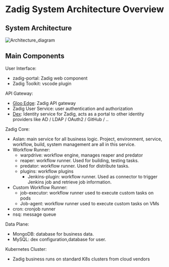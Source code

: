 # Zadig System Architecture Overview

## System Architecture

![Architecture_diagram](./Zadig-System-Architecture.png)

## Main Components
User Interface:
- zadig-portal: Zadig web component
- Zadig Toolkit: vscode plugin 

API Gateway:
- [Gloo Edge](https://github.com/solo-io/gloo): Zadig API gateway
- Zadig User Service: user authentication  and authorization
- [Dex](https://github.com/dexidp/dex): Identity service for Zadig, acts as a portal to other identity providers like AD / LDAP / OAuth2 / GitHub / ..

Zadig Core:
- Aslan: main service for all business logic. Project, environment, service, workflow, build, system management are all in this service.
- Workflow Runner:
  - warpdrive: workflow engine, manages reaper and predator
  - reaper: workflow runner. Used for building, testing tasks. 
  - predator: workflow runner. Used for distribute tasks.
  - plugins: workflow plugins
    - Jenkins-plugin: workflow runner. Used as connector to trigger Jenkins job and retrieve job information.
- Custom Workflow Runner:
  - job-executor: workflow runner used to execute custom tasks on pods
  - Job-agent: workflow runner used to execute custom tasks on VMs
- cron: cronjob runner
- nsq: message queue

Data Plane:
- MongoDB: database for business data.
- MySQL: dex configuration,database for user.

Kubernetes Cluster:
- Zadig business runs on standard K8s clusters from cloud vendors
